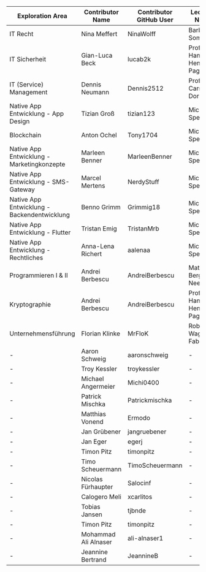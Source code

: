 | Exploration Area | Contributor Name | Contributor GitHub User | Lecturer Name | Lecturer Contact | Publishing Confirmed |
|----------------------|--------------------|------------------------|----------|----------|--|
| IT Recht | Nina Meffert | NinaWolff | Barbara Sommer | https://www.weitnauer.net/team/dr-barbara-sommer/ | |
| IT Sicherheit | Gian-Luca Beck | lucab2k | Prof. Dr. Hans-Henning Pagnia | henning.pagnia@dhbw-mannheim.de | |
| IT (Service) Management | Dennis Neumann | Dennis2512 | Prof. Dr. Carsten Dorrhauer | carsten.dorrhauer@hwg-lu.de ||
| Native App Entwicklung - App Design | Tizian Groß | tizian123 | Michael Spengler | - ||
| Blockchain | Anton Ochel | Tony1704 | Michael Spengler | - ||
| Native App Entwicklung - Marketingkonzepte | Marleen Benner |MarleenBenner | Michael Spengler | - ||
| Native App Entwicklung - SMS-Gateway | Marcel Mertens | NerdyStuff | Michael Spengler | - ||
| Native App Entwicklung - Backendentwicklung | Benno Grimm | Grimmig18 | Michael Spengler | - ||
| Native App Entwicklung - Flutter | Tristan Emig | TristanMrb | Michael Spengler | - ||
| Native App Entwicklung - Rechtliches | Anna-Lena Richert | aalenaa | Michael Spengler | - ||
| Programmieren I & II | Andrei Berbescu | AndreiBerbescu | Mathias Berg-Neels | ? ||
| Kryptographie | Andrei Berbescu | AndreiBerbescu | Prof. Dr. Hans-Henning Pagnia | henning.pagnia@dhbw-mannheim.de ||
| Unternehmensführung | Florian Klinke | MrFloK | Robin Wagner-Fabisch| ? ||
| - | Aaron Schweig | aaronschweig | - | - | |
| - | Troy Kessler | troykessler | - | - | |
| - | Michael Angermeier | Michi0400 | - | - | |
| - | Patrick Mischka| Patrickmischka | - | - | |
| - | Matthias Vonend | Ermodo | - | - | |
| - | Jan Grübener | jangruebener | - | - || 
| - | Jan Eger | egerj | - | - | |
| - | Timon Pitz | timonpitz | - | - | |
| - | Timo Scheuermann | TimoScheuermann | - | - ||
| - | Nicolas Fürhaupter | Salocinf | - | - ||
| - | Calogero Meli | xcarlitos | - | - | |
| - | Tobias Jansen | tjbnde | - | - | |
| - | Timon Pitz | timonpitz | - | - ||
| - | Mohammad Ali Alnaser | ali-alnaser1 | - | - ||
| - | Jeannine Bertrand | JeannineB | - | - ||
